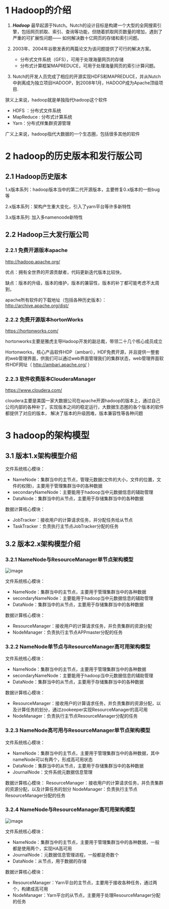 # 1 Hadoop的介绍
1. ___Hadoop___ 最早起源于Nutch。Nutch的设计目标是构建一个大型的全网搜索引擎，包括网页抓取、索引、查询等功能，但随着抓取网页数量的增加，遇到了严重的可扩展性问题—— 如何解决数十亿网页的存储和索引问题。

2. 2003年、2004年谷歌发表的两篇论文为该问题提供了可行的解决方案。
    - 分布式文件系统（GFS），可用于处理海量网页的存储
    - 分布式计算框架MAPREDUCE，可用于处理海量网页的索引计算问题。
3. Nutch的开发人员完成了相应的开源实现HDFS和MAPREDUCE，并从Nutch中剥离成为独立项目HADOOP，到2008年1月，HADOOP成为Apache顶级项目.

狭义上来说，hadoop就是单独指代hadoop这个软件
- HDFS ：分布式文件系统
- MapReduce : 分布式计算系统
- Yarn：分布式样集群资源管理

广义上来说，hadoop指代大数据的一个生态圈，包括很多其他的软件

# 2 hadoop的历史版本和发行版公司

## 2.1 Hadoop历史版本
1.x版本系列：hadoop版本当中的第二代开源版本，主要修复0.x版本的一些bug等

2.x版本系列：架构产生重大变化，引入了yarn平台等许多新特性

3.x版本系列: 加入多namenoode新特性

## 2.2 Hadoop三大发行版公司

### 2.2.1 免费开源版本apache
http://hadoop.apache.org/

优点：拥有全世界的开源贡献者，代码更新迭代版本比较快，

缺点：版本的升级，版本的维护，版本的兼容性，版本的补丁都可能考虑不太周到，

apache所有软件的下载地址（包括各种历史版本）： http://archive.apache.org/dist/

### 2.2.2 免费开源版本hortonWorks
https://hortonworks.com/

hortonworks主要是雅虎主导Hadoop开发的副总裁，带领二十几个核心成员成立

Hortonworks，核心产品软件HDP（ambari），HDF免费开源，并且提供一整套的web管理界面，供我们可以通过web界面管理我们的集群状态，web管理界面软件HDF网址（ http://ambari.apache.org/ ）

### 2.2.3 软件收费版本ClouderaManager
https://www.cloudera.com/

cloudera主要是美国一家大数据公司在apache开源hadoop的版本上，通过自己公司内部的各种补丁，实现版本之间的稳定运行，大数据生态圈的各个版本的软件都提供了对应的版本， 解决了版本的升级困难，版本兼容性等各种问题

# 3 hadoop的架构模型

## 3.1 版本1.x架构模型介绍
文件系统核心模块：
- NameNode：集群当中的主节点，管理元数据(文件的大小，文件的位置，文件的权限)，主要用于管理集群当中的各种数据
- secondaryNameNode：主要能用于hadoop当中元数据信息的辅助管理
- DataNode：集群当中的从节点，主要用于存储集群当中的各种数据

数据计算核心模块：
- JobTracker：接收用户的计算请求任务，并分配任务给从节点
- TaskTracker：负责执行主节点JobTracker分配的任务

## 3.2 版本2.x架构模型介绍

### 3.2.1 NameNode与ResourceManager单节点架构模型

![image](https://user-images.githubusercontent.com/75486726/178135718-b6fa3f79-a61a-41a1-9c3f-8d9498c4b57a.png)

文件系统核心模块：
- NameNode：集群当中的主节点，主要用于管理集群当中的各种数据
- secondaryNameNode：主要能用于hadoop当中元数据信息的辅助管理
- DataNode：集群当中的从节点，主要用于存储集群当中的各种数据

数据计算核心模块：
- ResourceManager：接收用户的计算请求任务，并负责集群的资源分配
- NodeManager：负责执行主节点APPmaster分配的任务

### 3.2.2 NameNode单节点与ResourceManager高可用架构模型
文件系统核心模块：
- NameNode：集群当中的主节点，主要用于管理集群当中的各种数据
- secondaryNameNode：主要能用于hadoop当中元数据信息的辅助管理
- DataNode：集群当中的从节点，主要用于存储集群当中的各种数据

数据计算核心模块：
- ResourceManager：接收用户的计算请求任务，并负责集群的资源分配，以及计算任务的划分，通过zookeeper实现ResourceManager的高可用
- NodeManager：负责执行主节点ResourceManager分配的任务

### 3.2.3 NameNode高可用与ResourceManager单节点架构模型
文件系统核心模块：
- NameNode：集群当中的主节点，主要用于管理集群当中的各种数据，其中nameNode可以有两个，形成高可用状态
- DataNode：集群当中的从节点，主要用于存储集群当中的各种数据
- JournalNode：文件系统元数据信息管理

数据计算核心模块：
ResourceManager：接收用户的计算请求任务，并负责集群的资源分配，以及计算任务的划分
NodeManager：负责执行主节点ResourceManager分配的任务

### 3.2.4 NameNode与ResourceManager高可用架构模型

![image](https://user-images.githubusercontent.com/75486726/178135687-3548bd9f-18af-4268-aad1-fbd0e5ba9951.png)

文件系统核心模块：
- NameNode：集群当中的主节点，主要用于管理集群当中的各种数据，一般都是使用两个，实现HA高可用
- JournalNode：元数据信息管理进程，一般都是奇数个
- DataNode：从节点，用于数据的存储

数据计算核心模块：
- ResourceManager：Yarn平台的主节点，主要用于接收各种任务，通过两个，构建成高可用
- NodeManager：Yarn平台的从节点，主要用于处理ResourceManager分配的任务
